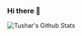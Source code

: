 ### Hi there 👋

![Tushar's Github Stats](https://github-readme-stats.vercel.app/api?username=Tusar6701&show_icons=true_color=fff&icon_color=79ff97&text_color=9f9f9f&bg_color=151515)

<!--
**Tusar6701/Tusar6701** is a ✨ _special_ ✨ repository because its `README.md` (this file) appears on your GitHub profile.

Here are some ideas to get you started:

- 🔭 I’m currently working on ...
- 🌱 I’m currently learning ...
- 👯 I’m looking to collaborate on ...
- 🤔 I’m looking for help with ...
- 💬 Ask me about ...
- 📫 How to reach me: ...
- 😄 Pronouns: ...
- ⚡ Fun fact: ...
-->
